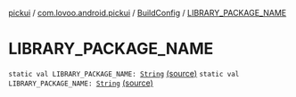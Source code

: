[pickui](../../index.md) / [com.lovoo.android.pickui](../index.md) / [BuildConfig](index.md) / [LIBRARY_PACKAGE_NAME](./-l-i-b-r-a-r-y_-p-a-c-k-a-g-e_-n-a-m-e.md)

# LIBRARY_PACKAGE_NAME

`static val LIBRARY_PACKAGE_NAME: `[`String`](https://kotlinlang.org/api/latest/jvm/stdlib/kotlin/-string/index.html) [(source)](https://github.com/lovoo/android-pickpic/blob/master/pickui/build/generated/source/buildConfig/debug/com/lovoo/android/pickui/BuildConfig.java#L8)
`static val LIBRARY_PACKAGE_NAME: `[`String`](https://kotlinlang.org/api/latest/jvm/stdlib/kotlin/-string/index.html) [(source)](https://github.com/lovoo/android-pickpic/blob/master/pickui/build/generated/source/buildConfig/debug/com/lovoo/android/pickui/BuildConfig.java#L8)